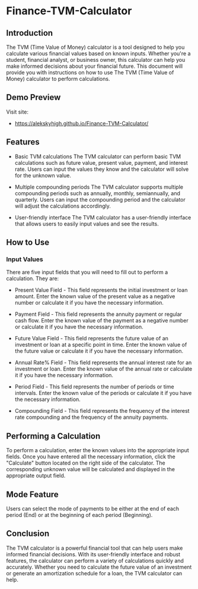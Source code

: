 # Finance-TVM-Calculator

## Introduction
The TVM (Time Value of Money) calculator is a tool designed to help you calculate various financial values based on known inputs. Whether you're a student, financial analyst, or business owner, this calculator can help you make informed decisions about your financial future. This document will provide you with instructions on how to use The TVM (Time Value of Money) calculator to perform calculations.

## Demo Preview  
Visit site:
- https://alekskyhigh.github.io/Finance-TVM-Calculator/

## Features
* Basic TVM calculations
The TVM calculator can perform basic TVM calculations such as future value, present value, payment, and interest rate. Users can input the values they know and the calculator will solve for the unknown value.

* Multiple compounding periods
The TVM calculator supports multiple compounding periods such as annually, monthly, semiannually, and quarterly. Users can input the compounding period and the calculator will adjust the calculations accordingly.

* User-friendly interface
The TVM calculator has a user-friendly interface that allows users to easily input values and see the results.

## How to Use
### Input Values
There are five input fields that you will need to fill out to perform a calculation. They are:

- Present Value Field - This field represents the initial investment or loan amount. Enter the known value of the present value as a negative number or calculate it if you have the necessary information.

- Payment Field - This field represents the annuity payment or regular cash flow. Enter the known value of the payment as a negative number or calculate it if you have the necessary information.

- Future Value Field - This field represents the future value of an investment or loan at a specific point in time. Enter the known value of the future value or calculate it if you have the necessary information.

- Annual Rate% Field - This field represents the annual interest rate for an investment or loan. Enter the known value of the annual rate or calculate it if you have the necessary information.

- Period Field - This field represents the number of periods or time intervals. Enter the known value of the periods or calculate it if you have the necessary information.

- Compounding Field - This field represents the frequency of the interest rate compounding and the frequency of the annuity payments.

## Performing a Calculation
To perform a calculation, enter the known values into the appropriate input fields. Once you have entered all the necessary information, click the "Calculate" button located on the right side of the calculator. The corresponding unknown value will be calculated and displayed in the appropriate output field.

## Mode Feature
Users can select the mode of payments to be either at the end of each period (End) or at the beginning of each period (Beginning).

## Conclusion
The TVM calculator is a powerful financial tool that can help users make informed financial decisions. With its user-friendly interface and robust features, the calculator can perform a variety of calculations quickly and accurately. Whether you need to calculate the future value of an investment or generate an amortization schedule for a loan, the TVM calculator can help.
